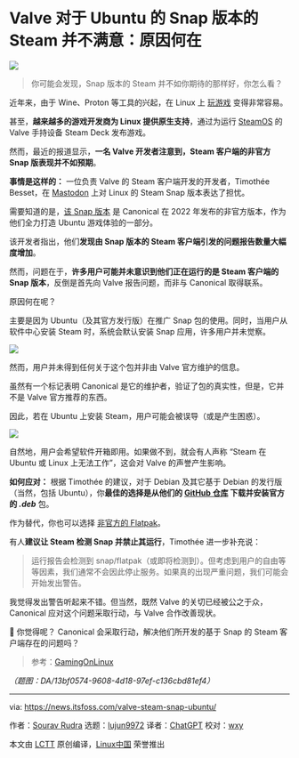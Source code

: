 [#]: subject: "Valve is Not Happy With Ubuntu's Snap Version of Steam: Here's Why"
[#]: via: "https://news.itsfoss.com/valve-steam-snap-ubuntu/"
[#]: author: "Sourav Rudra https://news.itsfoss.com/author/sourav/"
[#]: collector: "lujun9972/lctt-scripts-1700446145"
[#]: translator: "ChatGPT"
[#]: reviewer: "wxy"
[#]: publisher: "wxy"
[#]: url: "https://linux.cn/article-16590-1.html"

Valve 对于 Ubuntu 的 Snap 版本的 Steam 并不满意：原因何在
======

![][0]

> 你可能会发现，Snap 版本的 Steam 并不如你期待的那样好，你怎么看？

近年来，由于 Wine、Proton 等工具的兴起，在 Linux 上 [玩游戏][1] 变得非常容易。

甚至，**越来越多的游戏开发商为 Linux 提供原生支持**，通过为运行 [SteamOS][2] 的 Valve 手持设备 Steam Deck 发布游戏。

然而，最近的报道显示，**一名 Valve 开发者注意到，Steam 客户端的非官方 Snap 版表现并不如预期**。

**事情是这样的：** 一位负责 Valve 的 Steam 客户端开发的开发者，Timothée Besset，在 [Mastodon][4] 上对 Linux 的 Steam Snap 版本表达了担忧。

需要知道的是，[该 Snap 版本][5] 是 Canonical 在 2022 年发布的非官方版本，作为他们全力打造 Ubuntu 游戏体验的一部分。

该开发者指出，他们**发现由 Snap 版本的 Steam 客户端引发的问题报告数量大幅度增加**。

然而，问题在于，**许多用户可能并未意识到他们正在运行的是 Steam 客户端的 Snap 版本**，反倒是首先向 Valve 报告问题，而非与 Canonical 取得联系。 

原因何在呢？

主要是因为 Ubuntu（及其官方发行版）在推广 Snap 包的使用。同时，当用户从软件中心安装 Steam 时，系统会默认安装 Snap 应用，许多用户并未觉察。

![][6]

然而，用户并未得到任何关于这个包并非由 Valve 官方维护的信息。

虽然有一个标记表明 Canonical 是它的维护者，验证了包的真实性，但是，它并不是 Valve 官方推荐的东西。

因此，若在 Ubuntu 上安装 Steam，用户可能会被误导（或是产生困惑）。

![][7]

自然地，用户会希望软件开箱即用。如果做不到，就会有人声称 “Steam 在 Ubuntu 或 Linux 上无法工作”，这会对 Valve 的声誉产生影响。

**如何应对：** 根据 Timothée 的建议，对于 Debian 及其它基于 Debian 的发行版（当然，包括 Ubuntu），你**最佳的选择是从他们的 [GitHub 仓库][8] 下载并安装官方的 _.deb_** 包。

作为替代，你也可以选择 [非官方的 Flatpak][9]。

有人**建议让 Steam 检测 Snap 并禁止其运行**，Timothée 进一步补充说：

> 运行报告会检测到 snap/flatpak（或即将检测到）。但考虑到用户的自由等等因素，我们通常不会因此停止服务。如果真的出现严重问题，我们可能会开始发出警告。

我觉得发出警告听起来不错。但当然，既然 Valve 的关切已经被公之于众，Canonical 应对这个问题采取行动，与 Valve 合作改善现状。

💬 你觉得呢？ Canonical 会采取行动，解决他们所开发的基于 Snap 的 Steam 客户端存在的问题吗？

> 参考：[GamingOnLinux][10]

*（题图：DA/13bf0574-9608-4d18-97ef-c136cbd81ef4）*

--------------------------------------------------------------------------------

via: https://news.itsfoss.com/valve-steam-snap-ubuntu/

作者：[Sourav Rudra][a]
选题：[lujun9972][b]
译者：[ChatGPT](https://linux.cn/lctt/ChatGPT)
校对：[wxy](https://github.com/wxy)

本文由 [LCTT](https://github.com/LCTT/TranslateProject) 原创编译，[Linux中国](https://linux.cn/) 荣誉推出

[a]: https://news.itsfoss.com/author/sourav/
[b]: https://github.com/lujun9972
[1]: https://itsfoss.com/linux-gaming-guide/
[2]: https://itsfoss.com/steamos/
[3]: https://itsfoss.com/content/images/size/w256h256/2022/12/android-chrome-192x192.png
[4]: https://mastodon.social/@TTimo/111772575146054328
[5]: https://snapcraft.io/steam
[6]: https://news.itsfoss.com/content/images/2024/01/steam-list-app.png
[7]: https://news.itsfoss.com/content/images/2024/01/steam-snap.png
[8]: https://github.com/ValveSoftware/steam-for-linux/
[9]: https://flathub.org/apps/com.valvesoftware.Steam
[10]: https://www.gamingonlinux.com/2024/01/valve-seeing-increasing-bug-reports-due-to-steam-snap-other-methods-recommended/
[0]: https://img.linux.net.cn/data/attachment/album/202401/28/093058ewv0j4za4i4a4lgv.jpg
